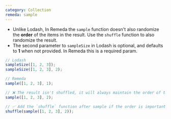 ```yaml
---
category: Collection
remeda: sample
---
```


- Unlike Lodash, In Remeda the `sample` function doesn't also randomize the
  **order** of the items in the result. Use the `shuffle` function to also
  randomize the result.
- The second parameter to `sampleSize` in Lodash is optional, and defaults to
  **1** when not provided. In Remeda this is a required param.

```ts
// Lodash
sampleSize([1, 2, 3]);
sampleSize([1, 2, 3], 2);

// Remeda
sample([1, 2, 3], 1);

// ❌ The result isn't shuffled, it will always maintain the order of the input.
sample([1, 2, 3], 2);

// ✅ Add the `shuffle` function after sample if the order is important.
shuffle(sample([1, 2, 3], 2));
```
